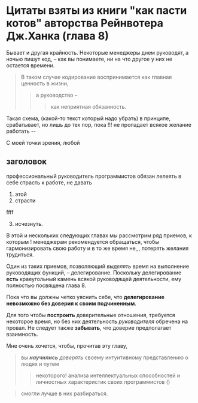 # Цитаты взяты из книги "как пасти котов" авторства Рейнвотера Дж.Ханка (глава 8)
Бывает и другая крайность. Некоторые менеджеры днем руководят, а ночью пишут код, – как вы понимаете, ни на что другое у них не остается времени.

> В таком случае кодирование воспринимается как главная ценность в жизни,
>> а руководство – 
>>> как неприятная обязанность.

Такая схема,
(какой-то текст который надо убрать) в принципе, срабатывает, но лишь до тех пор,
пока !!!
не пропадает всякое желание работать --

С моей точки зрения,
любой 
## заголовок
профессиональный руководитель программистов обязан лелеять в себе страсть к работе,
не давать 
1. этой
2. страсти

ffff

3. исчезнуть.

В этой и нескольких следующих главах мы рассмотрим ряд приемов,
к которым ! менеджерам рекомендуется обращаться, чтобы гармонизировать свою работу
и в то же время не,,, потерять желания трудиться.

Один из таких приемов,
позволяющий _выделять_ время на выполнение руководящих функций, – делегирование. Поскольку делегирование __есть__ краеугольный камень всякой руководящей деятельности,
ему полностью посвящена глава 8.

Пока что вы должны четко уяснить себе,
что **делегирование невозможно без доверия к своим подчиненным**.

Для того чтобы **построить** доверительные отношения, требуется некоторое время,
но без них деятельность _руководителя_ обречена на провал. Не следует также __забывать__, что доверие предполагает взаимность.

Мне очень хочется, чтобы, прочитав эту главу,
>вы ___научились___ *доверять* своему интуитивному представлению о людях
и путем
>>некоторого! анализа интеллектуальных способностей и личностных характеристик
своих программистов ()

>смогли лучше в них  разбираться.